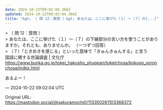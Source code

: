 ```yaml
---
date: 2024-10-22T09:02:04.366Z
updated: 2024-10-22T09:02:04.366Z
title: "&gt; 〔 問 12：質問 〕&gt; あなたは、ここに挙げた（１）～（７）の[...]"
---
```


<p>&gt; 〔 問 12：質問 〕<br />&gt; あなたは、ここに挙げた（１）～（７）の下線部分の言い方を使うことがありますか。それとも、ありませんか。 （一つずつ回答）<br />&gt; （７）「ときめきを感じる」といった意味で「きゅんきゅんする」と言う<br />国語に関する世論調査 | 文化庁<br /><a href="https://www.bunka.go.jp/tokei_hakusho_shuppan/tokeichosa/kokugo_yoronchosa/index.html" target="_blank" rel="nofollow noopener" translate="no"><span class="invisible">https://www.</span><span class="ellipsis">bunka.go.jp/tokei_hakusho_shup</span><span class="invisible">pan/tokeichosa/kokugo_yoronchosa/index.html</span></a></p><p>あるよー！</p>

&mdash; 2024-10-22 09:02:04 UTC

Original URL: https://mastodon.social/@sakuramochi0/113350261103368372
